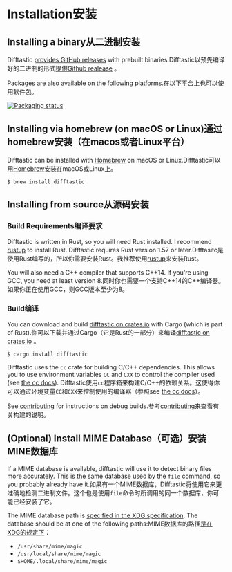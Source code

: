 # Installation安装

## Installing a binary从二进制安装

Difftastic [provides GitHub
releases](https://github.com/Wilfred/difftastic/releases) with
prebuilt binaries.Difftastic以预先编译好的二进制的形式[提供Github realease](https://github.com/Wilfred/difftastic/releases) 。

Packages are also available on the following platforms.在以下平台上也可以使用软件包。

[![Packaging status](https://repology.org/badge/vertical-allrepos/difftastic.svg)](https://repology.org/project/difftastic/versions)


## Installing via homebrew (on macOS or Linux)通过homebrew安装（在macos或者Linux平台）

Difftastic can be installed with [Homebrew](https://formulae.brew.sh/formula/difftastic) on macOS or Linux.Difftastic可以用[Homebrew](https://formulae.brew.sh/formula/difftastic)安装在macOS或Linux上。


```
$ brew install difftastic
```

## Installing from source从源码安装

### Build Requirements编译要求

Difftastic is written in Rust, so you will need Rust installed. I
recommend [rustup](https://rustup.rs/) to install Rust. Difftastic
requires Rust version 1.57 or later.Difftasitc是使用Rust编写的，所以你需要安装Rust。我推荐使用[rustup](https://rustup.rs/)来安装Rust。

You will also need a C++ compiler that supports C++14. If you're using
GCC, you need at least version 8.同时你也需要一个支持C++14的C++编译器。如果你正在使用GCC，则GCC版本至少为8。

### Build编译

You can download and build [difftastic on
crates.io](https://crates.io/crates/difftastic) with Cargo (which is
part of Rust).你可以下载并通过Cargo（它是Rust的一部分）来编译[difftastic on
crates.io](https://crates.io/crates/difftastic) 。

```
$ cargo install difftastic
```

Difftastic uses the `cc` crate for building C/C++ dependencies. This
allows you to use environment variables `CC` and `CXX` to control the
compiler used (see [the cc
docs](https://github.com/alexcrichton/cc-rs#external-configuration-via-environment-variables)). Difftastic使用`cc`程序箱来构建C/C++的依赖关系。这使得你可以通过环境变量`CC`和`CXX`来控制使用的编译器（参照see [the cc
docs](https://github.com/alexcrichton/cc-rs#external-configuration-via-environment-variables)）。

See [contributing](./contributing.md) for instructions on debug
builds.参考[contributing](./contributing.md)来查看有关构建的说明。

## (Optional) Install MIME Database（可选）安装MINE数据库

If a MIME database is available, difftastic will use it to detect
binary files more accurately. This is the same database used by the
`file` command, so you probably already have it.如果有一个MIME数据库，Difftastic将使用它来更准确地检测二进制文件。这个也是使用`file`命令时所调用的同一个数据库，你可能已经安装了它。

The MIME database path is [specified in the XDG
specification](https://specifications.freedesktop.org/shared-mime-info-spec/0.11/ar01s03.html). The
database should be at one of the following paths:MIME数据库的路径[是在XDG的规定下](https://specifications.freedesktop.org/shared-mime-info-spec/0.11/ar01s03.html)：

* `/usr/share/mime/magic`
* `/usr/local/share/mime/magic`
* `$HOME/.local/share/mime/magic`
